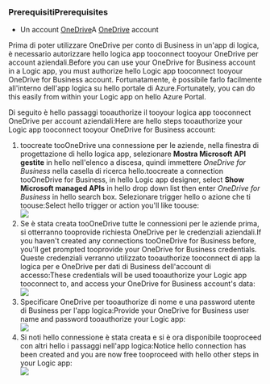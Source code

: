 ### <a name="prerequisites"></a><span data-ttu-id="6ca76-101">Prerequisiti</span><span class="sxs-lookup"><span data-stu-id="6ca76-101">Prerequisites</span></span>
* <span data-ttu-id="6ca76-102">Un account [OneDrive](http://OneDrive.com)</span><span class="sxs-lookup"><span data-stu-id="6ca76-102">A [OneDrive](http://OneDrive.com) account</span></span> 

<span data-ttu-id="6ca76-103">Prima di poter utilizzare OneDrive per conto di Business in un'app di logica, è necessario autorizzare hello logica app tooconnect tooyour OneDrive per account aziendali.</span><span class="sxs-lookup"><span data-stu-id="6ca76-103">Before you can use your OneDrive for Business account in a Logic app, you must authorize hello Logic app tooconnect tooyour OneDrive for Business account.</span></span> <span data-ttu-id="6ca76-104">Fortunatamente, è possibile farlo facilmente all'interno dell'app logica su hello portale di Azure.</span><span class="sxs-lookup"><span data-stu-id="6ca76-104">Fortunately, you can do this easily from within your Logic app on hello Azure Portal.</span></span> 

<span data-ttu-id="6ca76-105">Di seguito è hello passaggi tooauthorize il tooyour logica app tooconnect OneDrive per account aziendali:</span><span class="sxs-lookup"><span data-stu-id="6ca76-105">Here are hello steps tooauthorize your Logic app tooconnect tooyour OneDrive for Business account:</span></span>

1. <span data-ttu-id="6ca76-106">toocreate tooOneDrive una connessione per le aziende, nella finestra di progettazione di hello logica app, selezionare **Mostra Microsoft API gestite** in hello nell'elenco a discesa, quindi immettere *OneDrive for Business* nella casella di ricerca hello.</span><span class="sxs-lookup"><span data-stu-id="6ca76-106">toocreate a connection tooOneDrive for Business, in hello Logic app designer, select **Show Microsoft managed APIs** in hello drop down list then enter *OneDrive for Business* in hello search box.</span></span> <span data-ttu-id="6ca76-107">Selezionare trigger hello o azione che ti toouse:</span><span class="sxs-lookup"><span data-stu-id="6ca76-107">Select hello trigger or action you'll like toouse:</span></span>  
   ![](./media/connectors-create-api-onedriveforbusiness/onedriveforbusiness-1.png)
2. <span data-ttu-id="6ca76-108">Se è stata creata tooOneDrive tutte le connessioni per le aziende prima, si otterranno tooprovide richiesta OneDrive per le credenziali aziendali.</span><span class="sxs-lookup"><span data-stu-id="6ca76-108">If you haven't created any connections tooOneDrive for Business before, you'll get prompted tooprovide your OneDrive for Business credentials.</span></span> <span data-ttu-id="6ca76-109">Queste credenziali verranno utilizzato tooauthorize tooconnect di app la logica per e OneDrive per dati di Business dell'account di accesso:</span><span class="sxs-lookup"><span data-stu-id="6ca76-109">These credentials will be used tooauthorize your Logic app tooconnect to, and access your OneDrive for Business account's data:</span></span>  
   ![](./media/connectors-create-api-onedriveforbusiness/onedriveforbusiness-2.png)
3. <span data-ttu-id="6ca76-110">Specificare OneDrive per tooauthorize di nome e una password utente di Business per l'app logica:</span><span class="sxs-lookup"><span data-stu-id="6ca76-110">Provide your OneDrive for Business user name and password tooauthorize your Logic app:</span></span>  
   ![](./media/connectors-create-api-onedriveforbusiness/onedriveforbusiness-3.png)   
4. <span data-ttu-id="6ca76-111">Si noti hello connessione è stata creata e si è ora disponibile tooproceed con altri hello i passaggi nell'app logica:</span><span class="sxs-lookup"><span data-stu-id="6ca76-111">Notice hello connection has been created and you are now free tooproceed with hello other steps in your Logic app:</span></span>  
   ![](./media/connectors-create-api-onedriveforbusiness/onedriveforbusiness-4.png)   


